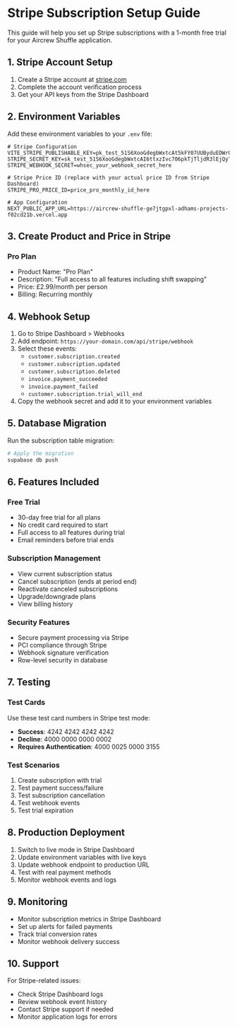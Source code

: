 # Stripe Subscription Setup Guide

This guide will help you set up Stripe subscriptions with a 1-month free trial for your Aircrew Shuffle application.

## 1. Stripe Account Setup

1. Create a Stripe account at [stripe.com](https://stripe.com)
2. Complete the account verification process
3. Get your API keys from the Stripe Dashboard

## 2. Environment Variables

Add these environment variables to your `.env` file:

```env
# Stripe Configuration
VITE_STRIPE_PUBLISHABLE_KEY=pk_test_51S6XooGdegbWxtcAt5kFY07UUByduEDWr0qRIKd2klrO4kyrlI8neVS595nJzvaFy661QQZzE1O84BSjXu460IcF00TfTspX5G
STRIPE_SECRET_KEY=sk_test_51S6XooGdegbWxtcAI6ttxzIvc706pkTjTljdR3lEjQyTF49kgr00CuJk8XyPdXfK4YegqbmLQ3UZHzAzQM2AIylC00vCD8rVBf
STRIPE_WEBHOOK_SECRET=whsec_your_webhook_secret_here

# Stripe Price ID (replace with your actual price ID from Stripe Dashboard)
STRIPE_PRO_PRICE_ID=price_pro_monthly_id_here

# App Configuration
NEXT_PUBLIC_APP_URL=https://aircrew-shuffle-ge7jtgpxl-adhams-projects-f02cd21b.vercel.app
```

## 3. Create Product and Price in Stripe

### Pro Plan
- Product Name: "Pro Plan"
- Description: "Full access to all features including shift swapping"
- Price: £2.99/month per person
- Billing: Recurring monthly

## 4. Webhook Setup

1. Go to Stripe Dashboard > Webhooks
2. Add endpoint: `https://your-domain.com/api/stripe/webhook`
3. Select these events:
   - `customer.subscription.created`
   - `customer.subscription.updated`
   - `customer.subscription.deleted`
   - `invoice.payment_succeeded`
   - `invoice.payment_failed`
   - `customer.subscription.trial_will_end`
4. Copy the webhook secret and add it to your environment variables

## 5. Database Migration

Run the subscription table migration:

```bash
# Apply the migration
supabase db push
```

## 6. Features Included

### Free Trial
- 30-day free trial for all plans
- No credit card required to start
- Full access to all features during trial
- Email reminders before trial ends

### Subscription Management
- View current subscription status
- Cancel subscription (ends at period end)
- Reactivate canceled subscriptions
- Upgrade/downgrade plans
- View billing history

### Security Features
- Secure payment processing via Stripe
- PCI compliance through Stripe
- Webhook signature verification
- Row-level security in database

## 7. Testing

### Test Cards
Use these test card numbers in Stripe test mode:

- **Success**: 4242 4242 4242 4242
- **Decline**: 4000 0000 0000 0002
- **Requires Authentication**: 4000 0025 0000 3155

### Test Scenarios
1. Create subscription with trial
2. Test payment success/failure
3. Test subscription cancellation
4. Test webhook events
5. Test trial expiration

## 8. Production Deployment

1. Switch to live mode in Stripe Dashboard
2. Update environment variables with live keys
3. Update webhook endpoint to production URL
4. Test with real payment methods
5. Monitor webhook events and logs

## 9. Monitoring

- Monitor subscription metrics in Stripe Dashboard
- Set up alerts for failed payments
- Track trial conversion rates
- Monitor webhook delivery success

## 10. Support

For Stripe-related issues:
- Check Stripe Dashboard logs
- Review webhook event history
- Contact Stripe support if needed
- Monitor application logs for errors
